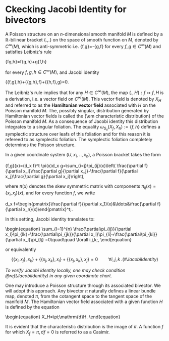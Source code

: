 # Ckecking Jacobi Identity for bivectors 

A Poisson structure on an $n$-dimensional smooth manifold $M$ is defined by a $\mathbb{R}$-bilinear bracket  \{.,.\} on the space of smooth function on $M$, denoted by $C^\infty(M)$, which is anti-symmetric i.e. \{f,g\}=-\{g,f\} for every $f,g\in C^\infty(M)$ and satisfies Leibniz's rule

\{fg,h\}=f\{g,h\}+g\{f,h\}

for every  $f,g,h\in C^\infty(M),$
and Jacobi identity

\{\{f,g\},h\}+\{\{g,h\},f\}+\{\{h,f\},g\}=0.

The Leibniz's rule implies that for any $H\in C^\infty(M)$, the map $\{.,H\}: f\mapsto{f,H}$ is a derivation, i.e. a vector field on $C^\infty(M)$. This vector field is denoted by  $X_H$ and referred to as the **Hamiltonian vector field**  associated with $H$ on the Poisson manifold $M$. The, possibly singular, distribution generated by Hamiltonian vector fields is called  the {\em characteristic distribution} of the Poisson manifold $M$. As a consequence of Jacobi  identity this distribution integrates to a singular foliation. The equality  $\omega_{S_x}(X_f,X_h):=\{f,h\}$ defines a symplectic structure over leafs of this foliation and for this reason it is refereed to as symplectic foliation. The symplectic foliation completely determines the Poisson structure.



In a  given  coordinate  system $(U,x_1,..,x_n)$,  a Poisson bracket takes the form


\{f,g\}(x)=(d_x f)^t
\pi(x)d_x g=\sum_{i<j}\pi_{ij}(x)\left( \frac{\partial f}{\partial x_i}\frac{\partial g}{\partial x_j}-\frac{\partial f}{\partial x_j}\frac{\partial g}{\partial x_i}\right),

where  $\pi(x)$ denotes the skew symmetric matrix with components $\pi_{ij}(x)=\{x_i,x_j\}(x)$, and for every function $f$, we write 

d_x f=\begin{pmatrix}\frac{\partial f}{\partial x_1}(x)&\ldots&\frac{\partial f}{\partial x_n}(x)\end{pmatrix}^t\;.

In this setting, Jacobi identity translates to:

\begin{equation}
\sum_{l=1}^{n}  \frac{\partial\pi_{ij}}{\partial x_l}\pi_{lk}+\frac{\partial\pi_{jk}}{\partial x_l}\pi_{li}+\frac{\partial\pi_{ki}}{\partial x_l}\pi_{lj} =0\quad\quad \forall i,j,k\;,
\end{equation}

or equivalently 

$$
\{\{x_i,x_j\},x_k\}+\{\{x_j,x_k\},x_i\}+\{\{x_j,x_k\},x_j\}=0\quad\quad \forall i,j,k\;.
(\#Jacobi Identity)
$$


*To verify Jacobi identity locally, one may check condition \@ref(JacobiIdentity) in any given coordinate chart.*


One may introduce a Poisson structure through its associated bivector. We will adopt this approach. Any bivector $\pi$ naturally defines a linear bundle map, denoted $\pi$, from the cotangent space to the tangent space of the manifold $M$. The Hamiltonian vector field associated with a given function $H$ is defined by the equation

\begin{equation}
X_H=\pi\;\mathrm{d}H.
\end{equation}

It is evident that the characteristic distribution is the image of $\pi$. A function $f$ for which $X_f = \pi,\mathrm{d}f = 0$ is referred to as a Casimir.